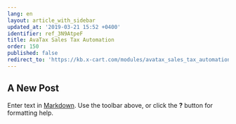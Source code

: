 ```yaml
---
lang: en
layout: article_with_sidebar
updated_at: '2019-03-21 15:52 +0400'
identifier: ref_3N9AtpeF
title: AvaTax Sales Tax Automation
order: 150
published: false
redirect_to: 'https://kb.x-cart.com/modules/avatax_sales_tax_automation/index.html'
---
```

## A New Post

Enter text in [Markdown](http://daringfireball.net/projects/markdown/). Use the toolbar above, or click the **?** button for formatting help.
